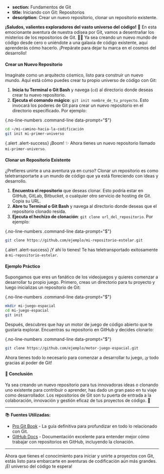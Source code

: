 * **section:** Fundamentos de Git
* **title:** Iniciando con Git: Repositorios
* **description:** Crear un nuevo repositorio, clonar un repositorio existente.

**¡Saludos, valientes exploradores del vasto universo del código!** 🌌 En esta emocionante aventura de nuestra odisea por Git, vamos a desentrañar los misterios de los repositorios de Git. 🕵️‍♂️ Ya sea creando un nuevo mundo de código desde cero o uniéndote a una galaxia de código existente, aquí aprenderás cómo hacerlo. ¡Prepárate para dejar tu marca en el cosmos del desarrollo!

#### Crear un Nuevo Repositorio

Imagínate como un arquitecto cósmico, listo para construir un nuevo mundo. Aquí está cómo puedes crear tu propio universo de código con Git:

1. **Inicia tu Terminal o Git Bash** y navega (`cd`) al directorio donde deseas crear tu nuevo repositorio.
2. **Ejecuta el comando mágico**: `git init nombre_de_tu_proyecto`. Esto invocará los poderes de Git para crear un nuevo repositorio en el directorio especificado. Por ejemplo:

{.no-line-numbers .command-line data-prompt="$"}
```bash
cd ~/mi-camino-hacia-la-codificación
git init mi-primer-universo
```

{.alert .alert-success}
¡Boom! ✨ Ahora tienes un nuevo repositorio llamado `mi-primer-universo`.

#### Clonar un Repositorio Existente

¿Prefieres unirte a una aventura ya en curso? Clonar un repositorio es como teletransportarte a un mundo de código que ya está floreciendo con ideas y desarrollo.

1. **Encuentra el repositorio** que deseas clonar. Esto podría estar en GitHub, GitLab, Bitbucket, o cualquier otro servicio de hosting de Git. Copia su URL.
2. **Abre tu Terminal o Git Bash** y navega al directorio donde deseas que el repositorio clonado resida.
3. **Ejecuta el hechizo de clonación**: `git clone url_del_repositorio`. Por ejemplo:

{.no-line-numbers .command-line data-prompt="$"}
```bash
git clone https://github.com/ejemplo/mi-repositorio-estelar.git
```

{.alert .alert-success}
¡Y ahí lo tienes! Te has teletransportado exitosamente a `mi-repositorio-estelar`.

#### Ejemplo Práctico

Supongamos que eres un fanático de los videojuegos y quieres comenzar a desarrollar tu propio juego. Primero, creas un directorio para tu proyecto y luego inicializas un repositorio de Git:

{.no-line-numbers .command-line data-prompt="$"}
```bash
mkdir mi-juego-espacial
cd mi-juego-espacial
git init
```

Después, descubres que hay un motor de juego de código abierto que te gustaría explorar. Encuentras su repositorio en GitHub y decides clonarlo:

{.no-line-numbers .command-line data-prompt="$"}
```bash
git clone https://github.com/ejemplo/motor-juego-espacial.git
```

Ahora tienes todo lo necesario para comenzar a desarrollar tu juego, ¡y todo gracias al poder de Git!

#### 🤔 Conclusión

Ya sea creando un nuevo repositorio para tus innovadoras ideas o clonando uno existente para contribuir o aprender, has dado un gran paso en tu viaje como desarrollador. Los repositorios de Git son tu puerta de entrada a la colaboración, innovación y gestión eficaz de tus proyectos de código. 🚀

---

📚 **Fuentes Utilizadas:**

- [Pro Git Book](https://git-scm.com/book/en/v2) - La guía definitiva para profundizar en todo lo relacionado con Git.
- [GitHub Docs](https://docs.github.com/en) - Documentación excelente para entender mejor cómo trabajar con repositorios en GitHub, incluyendo la clonación.

---

Ahora que tienes el conocimiento para iniciar y unirte a proyectos con Git, estás listo para embarcarte en aventuras de codificación aún más grandes. ¡El universo del código te espera!
